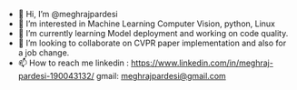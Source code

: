 - 👋 Hi, I’m @meghrajpardesi
- 👀 I’m interested in Machine Learning Computer Vision, python, Linux
- 🌱 I’m currently learning Model deployment and working on code quality.
- 💞️ I’m looking to collaborate on CVPR paper implementation and also for a job change.
- 📫 How to reach me  linkedin : https://www.linkedin.com/in/meghraj-pardesi-190043132/ 
                      gmail: meghrajpardesi@gmail.com
                      

<!---
meghrajpardesi/meghrajpardesi is a ✨ special ✨ repository because its `README.md` (this file) appears on your GitHub profile.
You can click the Preview link to take a look at your changes.
--->
